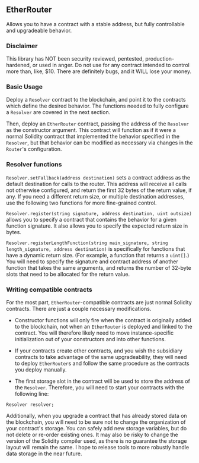 ## EtherRouter

Allows you to have a contract with a stable address, but fully controllable and upgradeable behavior.

### Disclaimer

This library has NOT been security reviewed, pentested, production-hardened, or used in anger. Do not use for any contract intended to control more than, like, $10. There are definitely bugs, and it WILL lose your money.

### Basic Usage

Deploy a `Resolver` contract to the blockchain, and point it to the contracts which define the desired behavior. The functions needed to fully configure a `Resolver` are covered in the next section.

Then, deploy an `EtherRouter` contract, passing the address of the `Resolver` as the constructor argument. This contract will function as if it were a normal Solidity contract that implemented the behavior specified in the `Resolver`, but that behavior can be modified as necessary via changes in the `Router`'s configuration.

### Resolver functions

`Resolver.setFallback(address destination)` sets a contract address as the default destination for calls to the router. This address will receive all calls not otherwise configured, and return the first 32 bytes of the return value, if any. If you need a different return size, or multiple destination addresses, use the following two functions for more fine-grained control.

`Resolver.register(string signature, address destination, uint outsize)` allows you to specify a contract that contains the behavior for a given function signature. It also allows you to specify the expected return size in bytes.

`Resolver.registerLengthFunction(string main_signature, string length_signature, address destination)` is specifically for functions that have a dynamic return size. (For example, a function that returns a `uint[]`.) You will need to specify the signature and contract address of another function that takes the same arguments, and returns the number of 32-byte slots that need to be allocated for the return value.

### Writing compatible contracts

For the most part, `EtherRouter`-compatible contracts are just normal Solidity contracts. There are just a couple necessary modifications. 

- Constructor functions will only fire when the contract is originally added to the blockchain, not when an `EtherRouter` is deployed and linked to the contract. You will therefore likely need to move instance-specific initialization out of your constructors and into other functions.

- If your contracts create other contracts, and you wish the subsidiary contracts to take advantage of the same upgradeability, they will need to deploy `EtherRouter`s and follow the same procedure as the contracts you deploy manually.

- The first storage slot in the contract will be used to store the address of the `Resolver`. Therefore, you will need to start your contracts with the following line:
```
Resolver resolver;
``` 

Additionally, when you upgrade a contract that has already stored data on the blockchain, you will need to be sure not to change the organization of your contract's storage. You can safely add new storage variables, but do not delete or re-order existing ones. It may also be risky to change the version of the Solidity compiler used, as there is no guarantee the storage layout will remain the same. I hope to release tools to more robustly handle data storage in the near future.
